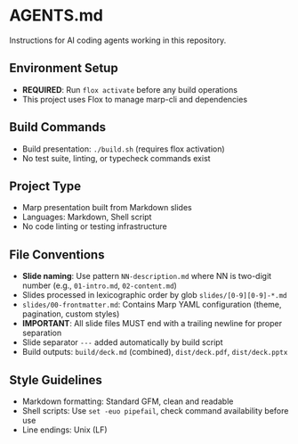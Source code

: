 # AGENTS.md

Instructions for AI coding agents working in this repository.

## Environment Setup
- **REQUIRED**: Run `flox activate` before any build operations
- This project uses Flox to manage marp-cli and dependencies

## Build Commands
- Build presentation: `./build.sh` (requires flox activation)
- No test suite, linting, or typecheck commands exist

## Project Type
- Marp presentation built from Markdown slides
- Languages: Markdown, Shell script
- No code linting or testing infrastructure

## File Conventions
- **Slide naming**: Use pattern `NN-description.md` where NN is two-digit number (e.g., `01-intro.md`, `02-content.md`)
- Slides processed in lexicographic order by glob `slides/[0-9][0-9]-*.md`
- `slides/00-frontmatter.md`: Contains Marp YAML configuration (theme, pagination, custom styles)
- **IMPORTANT**: All slide files MUST end with a trailing newline for proper separation
- Slide separator `---` added automatically by build script
- Build outputs: `build/deck.md` (combined), `dist/deck.pdf`, `dist/deck.pptx`

## Style Guidelines
- Markdown formatting: Standard GFM, clean and readable
- Shell scripts: Use `set -euo pipefail`, check command availability before use
- Line endings: Unix (LF)
